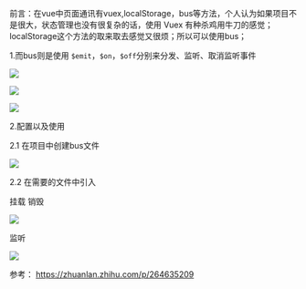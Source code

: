 前言：在vue中页面通讯有vuex,localStorage，bus等方法，个人认为如果项目不是很大，状态管理也没有很复杂的话，使用 Vuex 有种杀鸡用牛刀的感觉；localStorage这个方法的取来取去感觉又很烦；所以可以使用bus；

1.而bus则是使用  `$emit`，`$on`，`$off`分别来分发、监听、取消监听事件

![](https://pic4.zhimg.com/80/v2-6de655ccd9725fe4278c647399c737b3_720w.jpg)

![](https://pic3.zhimg.com/80/v2-a34d7d7607bc115a9df9cfeb47ff53a6_720w.jpg)

![](https://pic3.zhimg.com/80/v2-c644ad6e0d9b3eaa907858876e5372b6_720w.jpg)

2.配置以及使用

2.1 在项目中创建bus文件

![](https://pic3.zhimg.com/80/v2-2d019c86dd3d302cbeb036e62d327bee_720w.jpg)

2.2 在需要的文件中引入

挂载 销毁

![](https://pic3.zhimg.com/80/v2-229e3cd61ba8bf4dc4828ba1cedb3e66_720w.jpg)

监听

![](https://pic1.zhimg.com/80/v2-134f1d7bbe36bb6de7da76e7ee99136c_720w.jpg)

参考： https://zhuanlan.zhihu.com/p/264635209


<!--stackedit_data:
eyJoaXN0b3J5IjpbMTU0NjA3MjI5Ml19
-->